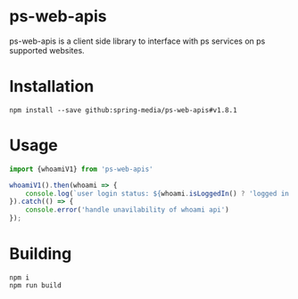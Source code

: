 # ps-web-apis

ps-web-apis is a client side library to interface with ps services on ps supported websites.

# Installation

`npm install --save github:spring-media/ps-web-apis#v1.8.1`

# Usage

```javascript
import {whoamiV1} from 'ps-web-apis'

whoamiV1().then(whoami => {
    console.log(`user login status: ${whoami.isLoggedIn() ? 'logged in' : 'logged out'}`)
}).catch(() => {
    console.error('handle unavilability of whoami api')
});
```

# Building

```
npm i 
npm run build
```

